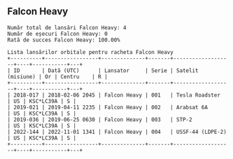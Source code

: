 ## Falcon Heavy

    Număr total de lansări Falcon Heavy: 4
    Număr de eșecuri Falcon Heavy: 0
    Rată de succes Falcon Heavy: 100.00%
    
    Lista lansărilor orbitale pentru racheta Falcon Heavy
    +----------+-----------------+--------------+-------+-------------------+----+-----------+---+
    | ID       | Dată (UTC)      | Lansator     | Serie | Satelit (misiune) | Or | Centru    | R |
    +----------+-----------------+--------------+-------+-------------------+----+-----------+---+
    | 2018-017 | 2018-02-06 2045 | Falcon Heavy | 001   | Tesla Roadster    | US | KSC*LC39A | S |
    | 2019-021 | 2019-04-11 2235 | Falcon Heavy | 002   | Arabsat 6A        | US | KSC*LC39A | S |
    | 2019-036 | 2019-06-25 0630 | Falcon Heavy | 003   | STP-2             | US | KSC*LC39A | S |
    | 2022-144 | 2022-11-01 1341 | Falcon Heavy | 004   | USSF-44 (LDPE-2)  | US | KSC*LC39A | S |
    +----------+-----------------+--------------+-------+-------------------+----+-----------+---+
    


